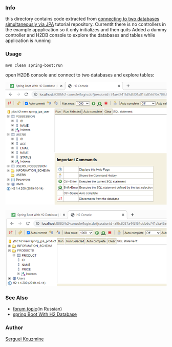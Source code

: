 ###  Info

  this directory contains code extracted from [connecting to two databases simultaneously via JPA](https://www.baeldung.com/spring-data-jpa-multiple-databases) tutorial repository. Currentlt there is no controllers in the example appplication so it only initializes and then quits
  Added a dummy controller and H2DB console to explore the databases and tables while application is running


### Usage

```sh
mvn clean spring-boot:run
```

open H2DB console and connect to two databases and explore tables:

![User](https://github.com/sergueik/springboot_study/blob/master/basic-multidatabase-jpa/screenshots/capture-user.png)

![Product](https://github.com/sergueik/springboot_study/blob/master/basic-multidatabase-jpa/screenshots/capture-product.png)

### See Also

  * [forum topic](https://qna.habr.com/q/1316532)(in Russian)
  * [spring Boot With H2 Database](https://www.baeldung.com/spring-boot-h2-database)

### Author
[Serguei Kouzmine](kouzmine_serguei@yahoo.com)


